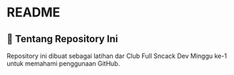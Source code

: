# README

## 📌 Tentang Repository Ini

Repository ini dibuat sebagai latihan dar Club Full Sncack Dev Minggu ke-1 untuk memahami penggunaan GitHub.
